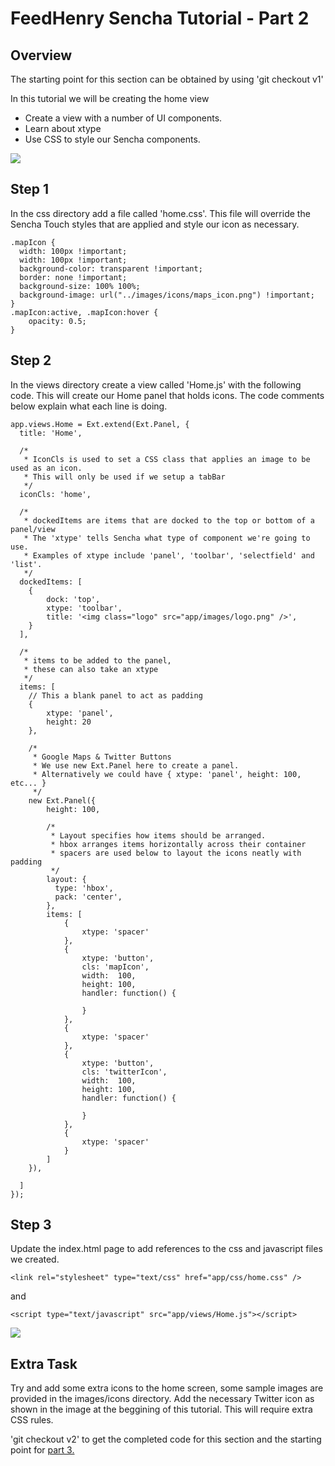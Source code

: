 # FeedHenry Sencha Tutorial - Part 2

## Overview

The starting point for this section can be obtained by using 'git checkout v1'

In this tutorial we will be creating the home view

* Create a view with a number of UI components.
* Learn about xtype
* Use CSS to style our Sencha components. 

![](https://github.com/feedhenry/FH-Training-App-Sencha/blob/v2/docs/HomeView.png?raw=true)

## Step 1

In the css directory add a file called 'home.css'. This file will override the Sencha Touch styles that are applied and style our icon as necessary. 

	.mapIcon {
	  width: 100px !important;
	  width: 100px !important;
	  background-color: transparent !important;
	  border: none !important;
	  background-size: 100% 100%;
	  background-image: url("../images/icons/maps_icon.png") !important;
	}
	.mapIcon:active, .mapIcon:hover {
		opacity: 0.5;
	}

## Step 2

In the views directory create a view called 'Home.js' with the following code. This will create our Home panel that holds icons. The code comments below explain what each line is doing.

	app.views.Home = Ext.extend(Ext.Panel, {
	  title: 'Home',

	  /*
	   * IconCls is used to set a CSS class that applies an image to be used as an icon.
	   * This will only be used if we setup a tabBar
	   */
	  iconCls: 'home',

	  /*
	   * dockedItems are items that are docked to the top or bottom of a panel/view
	   * The 'xtype' tells Sencha what type of component we're going to use.
	   * Examples of xtype include 'panel', 'toolbar', 'selectfield' and 'list'.
	   */
	  dockedItems: [
	  	{
	  		dock: 'top',
	  		xtype: 'toolbar',
	  		title: '<img class="logo" src="app/images/logo.png" />',
	  	}
	  ],

	  /*
	   * items to be added to the panel, 
	   * these can also take an xtype
	   */
	  items: [
	    // This a blank panel to act as padding
	    {
	  		xtype: 'panel',
	  		height: 20
	  	},

	  	/* 
	  	 * Google Maps & Twitter Buttons
	  	 * We use new Ext.Panel here to create a panel.
	  	 * Alternatively we could have { xtype: 'panel', height: 100, etc... }
	  	 */
	  	new Ext.Panel({
	  		height: 100,

	  		/*
	  		 * Layout specifies how items should be arranged.
	  		 * hbox arranges items horizontally across their container
	  		 * spacers are used below to layout the icons neatly with padding
	  		 */
	  		layout: {
		      type: 'hbox',
		      pack: 'center',  
		    },
		    items: [
		    	{
			  		xtype: 'spacer'
			  	},
			  	{
			  		xtype: 'button',
			  		cls: 'mapIcon',
			  		width:  100,
			  		height: 100,
			  		handler: function() {
			  			
			  		}
			  	},
			  	{
			  		xtype: 'spacer'
			  	},
			  	{
			  		xtype: 'button',
			  		cls: 'twitterIcon',
			  		width:  100,
			  		height: 100,
			  		handler: function() {
			  			
			  		}
			  	},
			  	{
			  		xtype: 'spacer'
			  	}
		    ]
	  	}),

	  ]
	});

## Step 3

Update the index.html page to add references to the css and javascript files we created.

	<link rel="stylesheet" type="text/css" href="app/css/home.css" />

and

	<script type="text/javascript" src="app/views/Home.js"></script>

![](https://github.com/feedhenry/FH-Training-App-Sencha/blob/v2/docs/HomeView.png?raw=true)

## Extra Task

Try and add some extra icons to the home screen, some sample images are provided in the images/icons directory. Add the necessary Twitter icon as shown in the image at the beggining of this tutorial. This will require extra CSS rules.

'git checkout v2' to get the completed code for this section and the starting point for <a href="https://github.com/feedhenry/FH-Training-App-Sencha/tree/v2">part 3.</a>